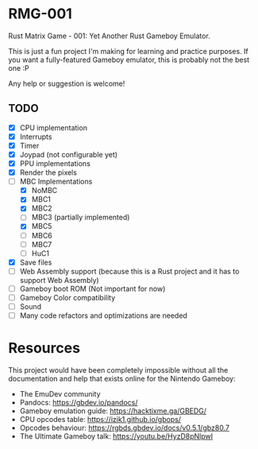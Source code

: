 # RMG-001
Rust Matrix Game - 001: Yet Another Rust Gameboy Emulator.

This is just a fun project I'm making for learning and practice purposes. If you want a fully-featured Gameboy emulator, this is probably not the best one :P

Any help or suggestion is welcome!

## TODO
- [x] CPU implementation
- [x] Interrupts
- [x] Timer
- [x] Joypad (not configurable yet)
- [X] PPU implementations
- [x] Render the pixels
- [ ] MBC Implementations
  - [x] NoMBC
  - [x] MBC1
  - [x] MBC2
  - [ ] MBC3 (partially implemented)
  - [x] MBC5
  - [ ] MBC6
  - [ ] MBC7
  - [ ] HuC1
- [x] Save files
- [ ] Web Assembly support (because this is a Rust project and it has to support Web Assembly)
- [ ] Gameboy boot ROM (Not important for now)
- [ ] Gameboy Color compatibility
- [ ] Sound
- [ ] Many code refactors and optimizations are needed

# Resources
This project would have been completely impossible without all the documentation and help that exists online for the Nintendo Gameboy:
- The EmuDev community
- Pandocs: https://gbdev.io/pandocs/
- Gameboy emulation guide: https://hacktixme.ga/GBEDG/
- CPU opcodes table: https://izik1.github.io/gbops/
- Opcodes behaviour: https://rgbds.gbdev.io/docs/v0.5.1/gbz80.7
- The Ultimate Gameboy talk: https://youtu.be/HyzD8pNlpwI
